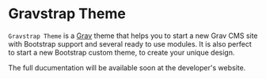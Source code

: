 # Gravstrap Theme

`Gravstrap Theme` is a [Grav](http://github.com/getgrav/grav) theme that helps you to start a new Grav CMS site with Bootstrap support and several ready to use modules. It is also perfect to start a new Bootstrap custom theme, to create your unique design.


The full ducumentation will be available soon at the developer's website.
